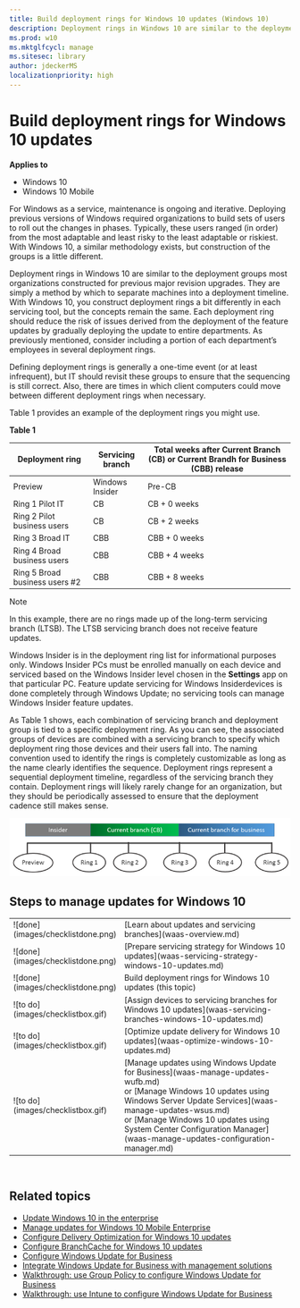 ```yaml
---
title: Build deployment rings for Windows 10 updates (Windows 10)
description: Deployment rings in Windows 10 are similar to the deployment groups most organizations constructed for previous major revision upgrades.
ms.prod: w10
ms.mktglfcycl: manage
ms.sitesec: library
author: jdeckerMS
localizationpriority: high
---
```


# Build deployment rings for Windows 10 updates


**Applies to**

- Windows 10
- Windows 10 Mobile

For Windows as a service, maintenance is ongoing and iterative. Deploying previous versions of Windows required organizations to build sets of users to roll out the changes in phases. Typically, these users ranged (in order) from the most adaptable and least risky to the least adaptable or riskiest. With Windows 10, a similar methodology exists, but construction of the groups is a little different. 

Deployment rings in Windows 10 are similar to the deployment groups most organizations constructed for previous major revision upgrades. They are simply a method by which to separate machines into a deployment timeline. With Windows 10, you construct deployment rings a bit differently in each servicing tool, but the concepts remain the same. Each deployment ring should reduce the risk of issues derived from the deployment of the feature updates by gradually deploying the update to entire departments. As previously mentioned, consider including a portion of each department’s employees in several deployment rings. 

Defining deployment rings is generally a one-time event (or at least infrequent), but IT should revisit these groups to ensure that the sequencing is still correct. Also, there are times in which client computers could move between different deployment rings when necessary.

Table 1 provides an example of the deployment rings you might use. 

**Table 1**

| Deployment ring | Servicing branch | Total weeks after Current Branch (CB) or Current Brandh for Business (CBB) release |
| --- | --- | --- |
| Preview | Windows Insider | Pre-CB |
| Ring 1 Pilot IT | CB | CB + 0 weeks |
| Ring 2 Pilot business users | CB | CB + 2 weeks |
| Ring 3 Broad IT | CBB | CBB + 0 weeks |
| Ring 4 Broad business users | CBB | CBB + 4 weeks |
| Ring 5 Broad business users #2 | CBB | CBB + 8 weeks |

>[!NOTE]
>In this example, there are no rings made up of the long-term servicing branch (LTSB). The LTSB servicing branch does not receive feature updates. 
>
>Windows Insider is in the deployment ring list for informational purposes only. Windows Insider PCs must be enrolled manually on each device and serviced based on the Windows Insider level chosen in the **Settings** app on that particular PC. Feature update servicing for Windows Insiderdevices is done completely through Windows Update; no servicing tools can manage Windows Insider feature updates.


As Table 1 shows, each combination of servicing branch and deployment group is tied to a specific deployment ring. As you can see, the associated groups of devices are combined with a servicing branch to specify which deployment ring those devices and their users fall into. The naming convention used to identify the rings is completely customizable as long as the name clearly identifies the sequence. Deployment rings represent a sequential deployment timeline, regardless of the servicing branch they contain. Deployment rings will likely rarely change for an organization, but they should be periodically assessed to ensure that the deployment cadence still makes sense. 

![illustration of rings](images/waas-rings.png)



## Steps to manage updates for Windows 10

<table><tbody>
<tr><td style="border: 0px;width: 24px">![done](images/checklistdone.png)</td><td align="left" style="border: 0px">[Learn about updates and servicing branches](waas-overview.md)</td></tr>
<tr><td style="border: 0px;width: 24px">![done](images/checklistdone.png)</td><td align="left" style="border: 0px">[Prepare servicing strategy for Windows 10 updates](waas-servicing-strategy-windows-10-updates.md)</td></tr>
<tr><td style="border: 0px;width: 24px">![done](images/checklistdone.png)</td><td align="left" style="border: 0px">Build deployment rings for Windows 10 updates
(this topic)</td></tr>
<tr><td style="border: 0px;width: 24px">![to do](images/checklistbox.gif)</td><td align="left" style="border: 0px">[Assign devices to servicing branches for Windows 10 updates](waas-servicing-branches-windows-10-updates.md)</td></tr>
<tr><td style="border: 0px;width: 24px">![to do](images/checklistbox.gif)</td><td align="left" style="border: 0px">[Optimize update delivery for Windows 10 updates](waas-optimize-windows-10-updates.md)</td></tr>
<tr><td style="border: 0px;width: 24px">![to do](images/checklistbox.gif)</td><td align="left" style="border: 0px">[Manage updates using Windows Update for Business](waas-manage-updates-wufb.md)</br>
or [Manage Windows 10 updates using Windows Server Update Services](waas-manage-updates-wsus.md)</br>
or [Manage Windows 10 updates using System Center Configuration Manager](waas-manage-updates-configuration-manager.md)</td></tr>
</tbody></table>
</br>


## Related topics

- [Update Windows 10 in the enterprise](waas-update-windows-10.md)
- [Manage updates for Windows 10 Mobile Enterprise](waas-mobile-updates.md) 
- [Configure Delivery Optimization for Windows 10 updates](waas-delivery-optimization.md)
- [Configure BranchCache for Windows 10 updates](waas-branchcache.md)
- [Configure Windows Update for Business](waas-configure-wufb.md)
- [Integrate Windows Update for Business with management solutions](waas-integrate-wufb.md)
- [Walkthrough: use Group Policy to configure Windows Update for Business](waas-wufb-group-policy.md)
- [Walkthrough: use Intune to configure Windows Update for Business](waas-wufb-intune.md)

